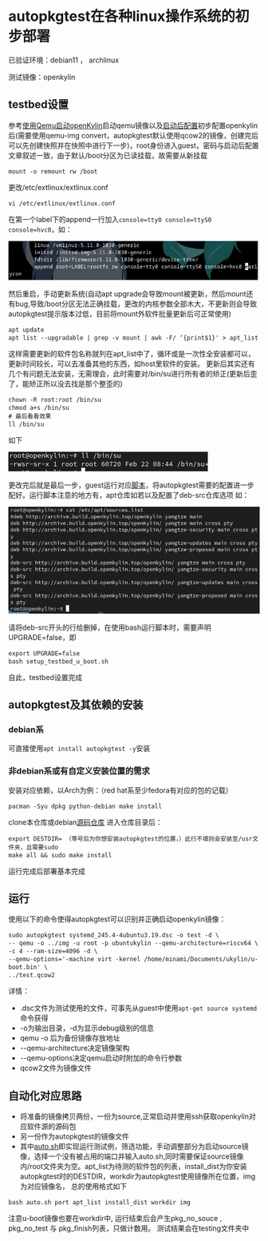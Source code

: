 # autopkgtest在各种linux操作系统的初步部署
已验证环境：debian11 ， archlinux

测试镜像：openkylin
## testbed设置
参考[使用Qemu启动openKylin](https://docs.openkylin.top/zh/%E7%A4%BE%E5%8C%BA%E5%BC%80%E5%8F%91%E6%8C%87%E5%8D%97/riscv%E4%B8%8A%E5%AE%89%E8%A3%85openKylin#%E4%BA%94-%E4%BD%BF%E7%94%A8qemu%E5%90%AF%E5%8A%A8openkylin)启动qemu镜像以及[启动后配置](https://github.com/KotorinMinami/plct-working/tree/main/openKylin#%E5%90%AF%E5%8A%A8%E5%90%8E%E9%85%8D%E7%BD%AE)初步配置openkylin后(需要使用qemu-img convert，autopkgtest默认使用qcow2的镜像，创建完后可以先创建快照并在快照中进行下一步)，root身份进入guest，密码与启动后配置文章叙述一致，由于默认/boot分区为已读挂载，故需要从新挂载
```
mount -o remount rw /boot
```
更改/etc/extlinux/extlinux.conf
```
vi /etc/extlinux/extlinux.conf
```
在第一个label下的append一行加入`console=tty0 console=ttyS0 console=hvc0`，如：

![img](./img/img1.png)

然后重启，手动更新系统(自动apt upgrade会导致mount被更新，然后mount还有bug,导致/boot分区无法正确挂载，更改的内核参数全部木大，不更新则会导致autopkgtest提示版本过低，目前将mount外软件批量更新后可正常使用)
```
apt update
apt list --upgradable | grep -v mount | awk -F/ ‘{print$1}' > apt_list 
```
这样需要更新的软件包名称就列在apt_list中了，循环或是一次性全安装都可以，更新时间较长，可以去准备其他的东西，如host里软件的安装。
更新后其实还有几个有问题无法安装，无需理会，此时需要对/bin/su进行所有者的矫正(更新后歪了，能矫正所以没去找是那个整歪的)
```
chown -R root:root /bin/su
chmod a+s /bin/su
# 最后看看效果
ll /bin/su
```
如下

![img2](./img/img2.png)

更改完后就是最后一步，guest运行对应[脚本](./setup-commands/setup_testbed_u_boot.sh)，将autopkgtest需要的配置进一步配好。运行脚本注意的地方有，apt仓库如若以及配置了deb-src仓库选项
如：

![img3](./img/img3.png)

请将deb-src开头的行给删掉，在使用bash运行脚本时，需要声明UPGRADE=false，即
```
export UPGRADE=false
bash setup_testbed_u_boot.sh
```
自此，testbed设置完成

## autopkgtest及其依赖的安装
### debian系
可直接使用`apt install autopkgtest -y`安装
### 非debian系或有自定义安装位置的需求
安装对应依赖，以Arch为例：（red hat系至少fedora有对应的包的记载）
```
pacman -Syu dpkg python-debian make install
```
clone本仓库或debian[源码仓库](https://salsa.debian.org/ci-team/autopkgtest.git)
进入仓库目录后：
```
export DESTDIR= （等号后为你想安装autopkgtest的位置，）此行不填则会安装至/usr文件夹，且需要sudo
make all && sudo make install
```
运行完成后部署基本完成
## 运行
使用以下的命令使得autopkgtest可以识别并正确启动openkylin镜像：
```
sudo autopkgtest systemd_245.4-4ubuntu3.19.dsc -o test -d \
-- qemu -o ../img -u root -p ubuntukylin --qemu-architecture=riscv64 \
-c 4 --ram-size=4096 -d \ 
--qemu-options='-machine virt -kernel /home/minami/Documents/ukylin/u-boot.bin' \
../test.qcow2
```
详情：
- .dsc文件为测试使用的文件，可事先从guest中使用`apt-get source systemd`命令获得
- -o为输出目录，-d为显示debug级别的信息
- qemu -o 后为备份镜像存放地址
- --qemu-architecture决定镜像架构
- --qemu-options决定qemu启动时附加的命令行参数
- qcow2文件为镜像文件

## 自动化对应思路
- 将准备的镜像拷贝两份，一份为source,正常启动并使用ssh获取openkylin对应软件源的源码包
- 另一份作为autopkgtest的镜像文件
- 其中[auto.sh](./auto.sh)即实现运行测试例，筛选功能，手动调整部分为启动source镜像，选择一个没有被占用的端口并输入auto.sh,同时需要保证source镜像内/root文件夹为空。apt_list为待测的软件包的列表，install_dist为你安装autopkgtest时的DESTDIR，workdir为autopkgtest使用镜像所在位置，img为对应镜像名， 总的使用格式如下
```
bash auto.sh port apt_list install_dist workdir img
```
注意u-boot镜像也要在workdir中,
运行结束后会产生pkg_no_souce , pkg_no_test 与 pkg_finish列表，只做计数用。
测试结果会在testing文件夹中
